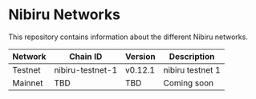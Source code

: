 # Nibiru Networks

This repository contains information about the different Nibiru networks.

| Network | Chain ID         | Version | Description      |
|---------|------------------|---------|------------------|
| Testnet | nibiru-testnet-1 | v0.12.1 | nibiru testnet 1 |
| Mainnet | TBD              | TBD     | Coming soon      |
